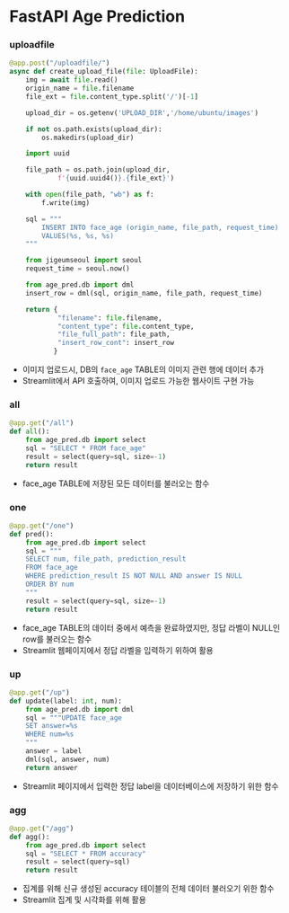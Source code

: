 # FastAPI Age Prediction

### uploadfile
```python
@app.post("/uploadfile/")
async def create_upload_file(file: UploadFile):
    img = await file.read()
    origin_name = file.filename
    file_ext = file.content_type.split('/')[-1]

    upload_dir = os.getenv('UPLOAD_DIR','/home/ubuntu/images')

    if not os.path.exists(upload_dir):
        os.makedirs(upload_dir)

    import uuid

    file_path = os.path.join(upload_dir,
            f'{uuid.uuid4()}.{file_ext}')

    with open(file_path, "wb") as f:
        f.write(img)

    sql = """
        INSERT INTO face_age (origin_name, file_path, request_time)
        VALUES(%s, %s, %s)
    """

    from jigeumseoul import seoul
    request_time = seoul.now()

    from age_pred.db import dml
    insert_row = dml(sql, origin_name, file_path, request_time)

    return {
            "filename": file.filename,
            "content_type": file.content_type,
            "file_full_path": file_path,
            "insert_row_cont": insert_row
           }
```
- 이미지 업로드시, DB의 `face_age` TABLE의 이미지 관련 행에 데이터 추가
- Streamlit에서 API 호출하여, 이미지 업로드 가능한 웹사이트 구현 가능

### all
```python
@app.get("/all")
def all():
    from age_pred.db import select
    sql = "SELECT * FROM face_age"
    result = select(query=sql, size=-1)
    return result
```
- face_age TABLE에 저장된 모든 데이터를 불러오는 함수


### one
```python
@app.get("/one")
def pred():
    from age_pred.db import select
    sql = """
    SELECT num, file_path, prediction_result
    FROM face_age
    WHERE prediction_result IS NOT NULL AND answer IS NULL
    ORDER BY num
    """
    result = select(query=sql, size=-1)
    return result
```

- face_age TABLE의 데이터 중에서 예측을 완료하였지만, 정답 라벨이 NULL인 row를 불러오는 함수
- Streamlit 웹페이지에서 정답 라벨을 입력하기 위하여 활용

### up
```python
@app.get("/up")
def update(label: int, num):
    from age_pred.db import dml
    sql = """UPDATE face_age
    SET answer=%s
    WHERE num=%s
    """
    answer = label
    dml(sql, answer, num)
    return answer
```

- Streamlit 페이지에서 입력한 정답 label을 데이터베이스에 저장하기 위한 함수
  

### agg
```python
@app.get("/agg")
def agg():
    from age_pred.db import select
    sql = "SELECT * FROM accuracy"
    result = select(query=sql)
    return result
```

- 집계를 위해 신규 생성된 accuracy 테이블의 전체 데이터 불러오기 위한 함수
- Streamlit 집계 및 시각화를 위해 활용

